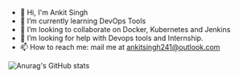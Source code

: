 - 👋 Hi, I'm Ankit Singh
- 🌱 I’m currently learning DevOps Tools
- 👯 I’m looking to collaborate on Docker, Kubernetes and Jenkins
- 🤔 I’m looking for help with Devops tools and Internship.
- 📫 How to reach me: mail me at ankitsingh241@outlook.com
<!--
### Hi there 👋

**ankitsingh241/ankitsingh241** is a ✨ _special_ ✨ repository because its `README.md` (this file) appears on your GitHub profile.

Here are some ideas to get you started:
-->

![Anurag's GitHub stats](https://github-readme-stats.vercel.app/api?username=ankitsingh241&show_icons=true&theme=dark)
